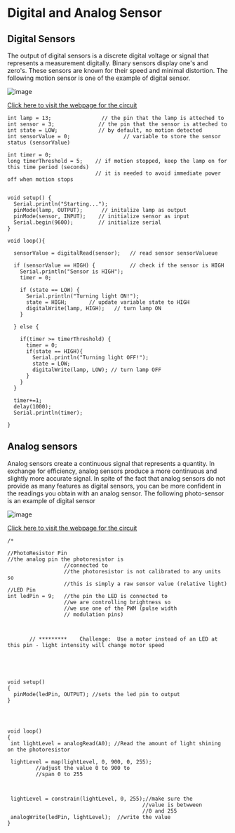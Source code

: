 # Digital and Analog Sensor
## Digital Sensors
The output of digital sensors is a discrete digital voltage or signal that represents a measurement digitally. Binary sensors display one's and zero's. These sensors are known for their speed and minimal distortion. The following motion sensor is one of the example of digital sensor.

![image](https://user-images.githubusercontent.com/108624020/181852146-f4f43873-d880-44d6-a6af-966370e17f0a.png)

[Click here to visit the webpage for the circuit](https://www.tinkercad.com/things/6GpLUpS7Cun-digitalsensor/editel)

```
int lamp = 13;                // the pin that the lamp is atteched to
int sensor = 3;              // the pin that the sensor is atteched to
int state = LOW;             // by default, no motion detected
int sensorValue = 0;                 // variable to store the sensor status (sensorValue)

int timer = 0;
long timerThreshold = 5; 	// if motion stopped, keep the lamp on for this time period (seconds)
							// it is needed to avoid immediate power off when motion stops


void setup() {
  Serial.println("Starting...");
  pinMode(lamp, OUTPUT);      // initalize lamp as output
  pinMode(sensor, INPUT);    // initialize sensor as input
  Serial.begin(9600);        // initialize serial
}

void loop(){
  
  sensorValue = digitalRead(sensor);   // read sensor sensorValueue
  
  if (sensorValue == HIGH) {           // check if the sensor is HIGH
    Serial.println("Sensor is HIGH");
    timer = 0;
    
    if (state == LOW) {
      Serial.println("Turning light ON!"); 
      state = HIGH;       // update variable state to HIGH
      digitalWrite(lamp, HIGH);   // turn lamp ON      
    }

  } else {      
      
    if(timer >= timerThreshold) {
      timer = 0;  
      if(state == HIGH){
        Serial.println("Turning light OFF!"); 
        state = LOW;
        digitalWrite(lamp, LOW); // turn lamp OFF
      }
    }
  }

  timer+=1;
  delay(1000);
  Serial.println(timer);

}
```

## Analog sensors

Analog sensors create a continuous signal that represents a quantity. In exchange for efficiency, analog sensors produce a more continuous and slightly more accurate signal. In spite of the fact that analog sensors do not provide as many features as digital sensors, you can be more confident in the readings you obtain with an analog sensor. The following photo-sensor is an example of digital sensor

![image](https://user-images.githubusercontent.com/108624020/181852701-85524177-0fb7-4591-959a-778f07e878de.png)

[Click here to visit the webpage for the circuit](https://www.tinkercad.com/things/gJroV8FAOot-photosenseor/editel)

```
/*

//PhotoResistor Pin
//the analog pin the photoresistor is 
                  //connected to
                  //the photoresistor is not calibrated to any units so
                  //this is simply a raw sensor value (relative light)
//LED Pin
int ledPin = 9;   //the pin the LED is connected to
                  //we are controlling brightness so 
                  //we use one of the PWM (pulse width
                  // modulation pins)



       // *********    Challenge:  Use a motor instead of an LED at this pin - light intensity will change motor speed





void setup()
{
  pinMode(ledPin, OUTPUT); //sets the led pin to output
}




void loop()
{
 int lightLevel = analogRead(A0); //Read the amount of light shining on the photoresistor
                                       
 lightLevel = map(lightLevel, 0, 900, 0, 255); 
         //adjust the value 0 to 900 to
         //span 0 to 255



 lightLevel = constrain(lightLevel, 0, 255);//make sure the 
                                           //value is betwween 
                                           //0 and 255
 analogWrite(ledPin, lightLevel);  //write the value
}
```



